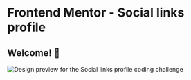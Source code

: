 # Frontend Mentor - Social links profile

## Welcome! 👋

![Design preview for the Social links profile coding challenge](./preview.jpg)
